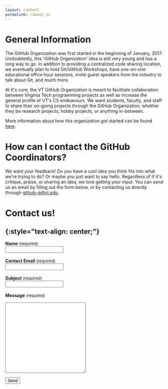 ```yaml
---
layout: content
permalink: /about_us
---
```

# General Information


The GitHub Organization was first started in the beginning of January, 2017. Undoubtedly, this 'GitHub Organization' idea is still very young and has a long way to go. In addition to providing a centralized code sharing location, we eventually plan to hold Git/GitHub Workshops, have one-on-one educational office hour sessions, invite guest speakers from the industry to talk about Git, and much more.

At it's core, the VT GitHub Organization is meant to facilitate collaboration between Virginia Tech programming projects as well as increase the general profile of VT's CS endeavours. We want students, faculty, and staff to share their on-going projects through the GitHub Organization, whether they be research projects, hobby projects, or anything in-between.

More information about how this organization got started can be found <a href="https://researchinformatics.lib.vt.edu/project/virginia-tech-github-organization">here</a>.

# How can I contact the GitHub Coordinators?

We want your feedback! Do you have a cool idea you think fits into what we're trying to do? Or maybe you just want to say hello. Regardless of if it's critique, praise, or sharing an idea, we love getting your input. You can send us an email by filling out the form below, or by contacting us directly through <github-g@vt.edu>.

# **Contact us!**
{:style="text-align: center;"}
---

<b>Name</b> <font size="2.5rem"> (required) </font><br>
<input class="rounded" name="name" id="name_field" placeholder=""><br><br>
<b>Contact Email</b> <font size="2.5rem"> (required) </font><br>
<input class="rounded" name="_replyto" id="email_field" placeholder=""><br><br>
<b>Subject</b> <font size="2.5rem"> (required) </font><br>
<input class="rounded" name="subject" id="subject_field" placeholder=""><br><br>
<b>Message</b><font size="2.5rem"> (required) </font><br>
<textarea class="rounded" name="message" id="message_field" placeholder="" style="min-width: 16rem; min-height: 14rem"></textarea>
<!-- <div class="g-recaptcha" data-sitekey="6LcKlhcUAAAAAACUoRI5vsV3194GDQAMscIP_bC3" disabled></div><br> -->
<input type="submit" value="Send" onclick="sendContactReq()"><br><br>
<a style="text-decoration: none" class="" name="req_message" id="req_message"></a><br>  

<script
  src="https://code.jquery.com/jquery-3.1.1.min.js"
  integrity="sha256-hVVnYaiADRTO2PzUGmuLJr8BLUSjGIZsDYGmIJLv2b8="
  crossorigin="anonymous"></script>
<script type="text/javascript" src="assets/javascript/verifyFields.js"></script>
<script type="text/javascript" src="assets/javascript/sendFunction.js"></script>
<!-- <script src='https://www.google.com/recaptcha/api.js'></script> -->
